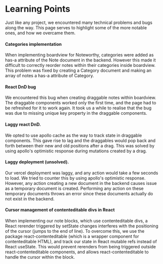 # Learning Points
Just like any project, we encountered many technical problems and bugs along the way. This page serves to highlight some of the
more notable ones, and how we overcame them.

#### Categories implementation
When implementing boardview for Noteworthy, categories were added as has-a attribute of the Note document in the backend. However 
this made it difficult to correctly reorder notes within their categories inside boardview. This problem was fixed by creating a 
Category document and making an array of notes a has-a attribute of Category.

#### React DnD bug
We encountered this bug when creating draggable notes within boardview. The draggable components worked only the first time, and the
page had to be refreshed for it to work again. It took us a while to realise that the bug was due to missing unique key property in 
the draggable components.

#### Laggy react DnD.
We opted to use apollo cache as the way to track state in draggable components. This gave rise to lag and the draggables would pop
back and forth between their new and old positions after a drag. This was solved by using apollo's optimistic response during
mutations created by a drag.

#### Laggy deployment (unsolved).
Our vercel deployment was laggy, and any action would take a few seconds to load. We tried to counter this by using apollo's 
optimistic response. However, any action creating a new document in the backend causes issue as a temporary document is created. 
Performing any action on these temporary documents throws an error since these documents actually do not exist in the backend.

#### Cursor management of contenteditable divs in React
When implementing our note blocks, which use contenteditable divs, a React rerender triggered by setState changes interferes with the
positioning of the cursor (jumps to the end of line). To overcome this, we use the package react-contenteditable (which is a wrapper
component for contenteditable HTML), and track our state in React mutable refs instead of React useState. This would prevent rerenders
from being triggered outside react-contenteditable components, and allows react-contenteditable to handle the cursor within the block.
